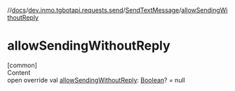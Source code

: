 //[docs](../../../index.md)/[dev.inmo.tgbotapi.requests.send](../index.md)/[SendTextMessage](index.md)/[allowSendingWithoutReply](allow-sending-without-reply.md)



# allowSendingWithoutReply  
[common]  
Content  
open override val [allowSendingWithoutReply](allow-sending-without-reply.md): [Boolean](https://kotlinlang.org/api/latest/jvm/stdlib/kotlin/-boolean/index.html)? = null  



